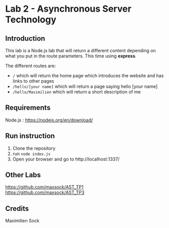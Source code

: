 # Lab 2 - Asynchronous Server Technology 


## Introduction 
This lab is a Node.js lab that will return a different content depending on what you put in the route parameters. This time using **express**.

The different routes are:
- ```/``` which will return the home page which introduces the website and has links to other pages
- ```/hello/[your name]``` which will return a page saying hello [your name]
- ```/hello/Maximilien``` which will return a short description of me


## Requirements
Node.js : https://nodejs.org/en/download/

## Run instruction
1. Clone the repository
2. run ```node index.js```
2. Open your browser and go to http://localhost:1337/

## Other Labs
https://github.com/maxsock/AST_TP1  
https://github.com/maxsock/AST_TP3

## Credits
Maximilien Sock
